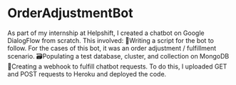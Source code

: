 # OrderAdjustmentBot

As part of my internship at Helpshift, I created a chatbot on Google DialogFlow from scratch. This involved: 
📝Writing a script for the bot to follow. For the cases of this bot, it was an order adjustment / fulfillment scenario.
🗃Populating a test database, cluster, and collection on MongoDB
🔗Creating a webhook to fulfill chatbot requests. To do this, I uploaded GET and POST requests to Heroku and deployed the code.
